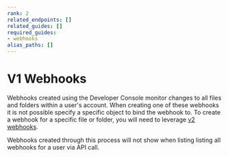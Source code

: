 ```yaml
---
rank: 2
related_endpoints: []
related_guides: []
required_guides:
- webhooks
alias_paths: []
---
```


# V1 Webhooks

Webhooks created using the Developer Console monitor changes to all files and
folders within a user's account. When creating one of these webhooks
it is not possible specify a specific object to bind the webhook to. To create
a webhook for a specific file or folder, you will need to leverage
[v2 webhooks][v2].

<Message type='warning'>
  Webhooks created through this process will not show when listing
  listing all webhooks for a user via API call.
</Message>

[devconsole]: https://app.box.com/developers/console
[list_webhooks]: g://webhooks/v2/list_v2
[v2]: g://webhooks/v2
